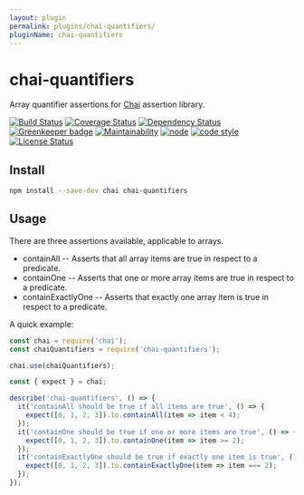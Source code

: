 ```yaml
---
layout: plugin
permalink: plugins/chai-quantifiers/
pluginName: chai-quantifiers
---
```


# chai-quantifiers

Array quantifier assertions for [Chai](http://chaijs.com/) assertion library.

[![Build Status](https://travis-ci.org/frankthelen/chai-quantifiers.svg?branch=master)](https://travis-ci.org/frankthelen/chai-quantifiers)
[![Coverage Status](https://coveralls.io/repos/github/frankthelen/chai-quantifiers/badge.svg?branch=master)](https://coveralls.io/github/frankthelen/chai-quantifiers?branch=master)
[![Dependency Status](https://gemnasium.com/badges/github.com/frankthelen/chai-quantifiers.svg)](https://gemnasium.com/github.com/frankthelen/chai-quantifiers)
[![Greenkeeper badge](https://badges.greenkeeper.io/frankthelen/chai-quantifiers.svg)](https://greenkeeper.io/)
[![Maintainability](https://api.codeclimate.com/v1/badges/2b21f79b2657870c146f/maintainability)](https://codeclimate.com/github/frankthelen/chai-quantifiers/maintainability)
[![node](https://img.shields.io/node/v/chai-quantifiers.svg)]()
[![code style](https://img.shields.io/badge/code_style-airbnb-brightgreen.svg)](https://github.com/airbnb/javascript)
[![License Status](http://img.shields.io/npm/l/chai-quantifiers.svg)]()

## Install

```bash
npm install --save-dev chai chai-quantifiers
```

## Usage

There are three assertions available, applicable to arrays.
 * containAll -- Asserts that all array items are true in respect to a predicate.
 * containOne -- Asserts that one or more array items are true in respect to a predicate.
 * containExactlyOne -- Asserts that exactly one array item is true in respect to a predicate.

A quick example:
```javascript
const chai = require('chai');
const chaiQuantifiers = require('chai-quantifiers');

chai.use(chaiQuantifiers);

const { expect } = chai;

describe('chai-quantifiers', () => {
  it('containAll should be true if all items are true', () => {
    expect([0, 1, 2, 3]).to.containAll(item => item < 4);
  });
  it('containOne should be true if one or more items are true', () => {
    expect([0, 1, 2, 3]).to.containOne(item => item >= 2);
  });
  it('containExactlyOne should be true if exactly one item is true', () => {
    expect([0, 1, 2, 3]).to.containExactlyOne(item => item === 2);
  });
});
```
